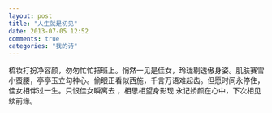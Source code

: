 ```yaml
---
layout: post
title: "人生就是初见"
date: 2013-07-05 12:52
comments: true
categories: "我的诗"
---
```


梳妆打扮净容颜，勿勿忙忙把班上。悄然一见是佳女，玲珑剔透傲身姿。肌肤赛雪小蛮腰，亭亭玉立勾神心。偷眼正看似西施，千言万语难起齿。但愿时间永停住，佳女相伴过一生。只恨佳女瞬离去 ，相思相望身影现 永记娇颜在心中，下次相见续前缘。
